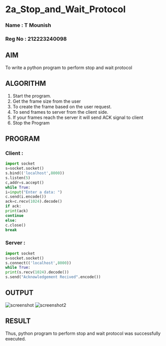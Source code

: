 # 2a_Stop_and_Wait_Protocol
### Name : T Mounish
### Reg No : 212223240098
## AIM 
To write a python program to perform stop and wait protocol
## ALGORITHM
1. Start the program.
2. Get the frame size from the user
3. To create the frame based on the user request.
4. To send frames to server from the client side.
5. If your frames reach the server it will send ACK signal to client
6. Stop the Program
## PROGRAM
### Client :
```python
import socket
s=socket.socket()
s.bind(('localhost',8000))
s.listen(5)
c,addr=s.accept()
while True:
i=input("Enter a data: ")
c.send(i.encode())
ack=c.recv(1024).decode()
if ack:
print(ack)
continue
else:
c.close()
break
```
### Server : 
```python
import socket
s=socket.socket()
s.connect(('localhost',8000))
while True:
print(s.recv(1024).decode())
s.send("Acknowledgement Recived".encode())

```
## OUTPUT
![screenshot](https://github.com/user-attachments/assets/08731948-2e84-4b94-8ecc-2af7fe0994d6)
![screenshot2](https://github.com/user-attachments/assets/516318ad-bdca-4468-8fb7-72273b5b3662)

## RESULT
Thus, python program to perform stop and wait protocol was successfully executed.
